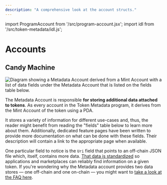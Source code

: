 ```yaml
---
description: "A comprehensive look at the account structs."
---
```


import ProgramAccount from '/src/program-account.jsx';
import idl from '/src/token-metadata/idl.js';

# Accounts

## Candy Machine

<ProgramAccount idl={idl} account="CandyMachine">

![Diagram showing a Metadata Account derived from a Mint Account with a list of data fields under the Metadata Account that is listed on the fields table below.](/assets/programs/token-metadata/Token-Metadata-Account-Metadata.png)

The Metadata Account is responsible **for storing additional data attached to tokens**. As every account in the Token Metadata program, it derives from the Mint Account of the token using a PDA.

It stores a variety of information for different use-cases and, thus, the reader might benefit from reading the "fields" table below to learn more about them. Additionally, dedicated feature pages have been written to provide more documentation on what can be done with these fields. Their description will contain a link to the appropriate page when available.

One particular field to notice is the `Uri` field that points to an off-chain JSON file which, itself, contains more data. [That data is standardized](./token-standard) so applications and marketplaces can reliably find information on a given token. If you're wondering why the Metadata account provides two data stores — one off-chain and one on-chain — you might want to [take a look at the FAQ here](./faq#why-does-the-metadata-account-have-both-on-chain-and-off-chain-data).

</ProgramAccount>